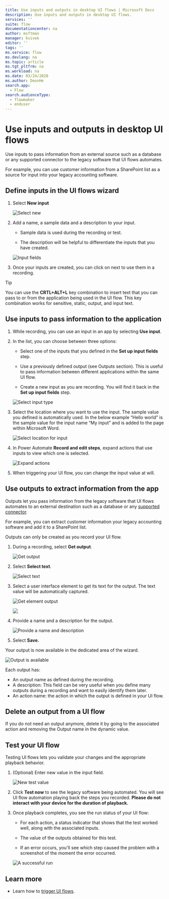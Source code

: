 ```yaml
---
title: Use inputs and outputs in desktop UI flows | Microsoft Docs
description: Use inputs and outputs in desktop UI flows.
services: ''
suite: flow
documentationcenter: na
author: msftman
manager: kvivek
editor: ''
tags: ''
ms.service: flow
ms.devlang: na
ms.topic: article
ms.tgt_pltfrm: na
ms.workload: na
ms.date: 03/24/2020
ms.author: DeonHe
search.app: 
  - Flow
search.audienceType: 
  - flowmaker
  - enduser
---
```


# Use inputs and outputs in desktop UI flows

Use inputs to pass information from an external source such as a database or any supported connector to the legacy software that UI flows automates.

For example, you can use customer information from a SharePoint list as a source for input into your legacy accounting software.

## Define inputs in the UI flows wizard

1. Select **New input**

   ![Select new](../media/inputs-outputs-desktop/select-new.png)

1. Add a name, a sample data and a description to your input.

    - Sample data is used during the recording or test.

    - The description will be helpful to differentiate the inputs that you have created.

   ![Input fields](../media/inputs-outputs-desktop/input-fields.png)

1.  Once your inputs are created, you can click on next to use them in a recording.

>[!TIP]
>You can use the **CRTL+ALT+L** key combination to insert text that you can pass to or from the application being used in the UI flow. This key combination works for sensitive, static, output, and input text. 

## Use inputs to pass information to the application

1. While recording, you can use an input in an app by selecting **Use input**.

1. In the list, you can choose between three options:

    - Select one of the inputs that you defined in the **Set up input fields** step.

    - Use a previously defined output (see Outputs section). This is useful to pass information between different applications within the same UI flow.

    - Create a new input as you are recording. You will find it back in the **Set up input fields** step.

   ![Select input type](../media/inputs-outputs-desktop/select-input-type.png)

1. Select the location where you want to use the input. The sample value you defined is automatically used. In the below example “Hello world” is the sample value for the input name “My input” and is added to the page within Microsoft Word.  
    
    ![Select location for input](../media/inputs-outputs-desktop/select-location-for-input.png)

1. In Power Automate **Record and edit steps**, expand actions that use inputs to view which one is selected.

   ![Expand actions](../media/inputs-outputs-desktop/expand-actions.png)

1. When triggering your UI flow, you can change the input value at will.

## Use outputs to extract information from the app

Outputs let you pass information from the legacy software that UI flows automates to an external destination such as a database or any [supported
connector](https://flow.microsoft.com/connectors/).

For example, you can extract customer information your legacy accounting software and add it to a SharePoint list.

Outputs can only be created as you record your UI flow.

1. During a recording, select **Get output**.

   ![Get output](../media/inputs-outputs-desktop/get-output.png)

1. Select **Select text**.

   ![Select text](../media/inputs-outputs-desktop/select-text.png)

1. Select a user interface element to get its text for the output. The text value will be automatically captured.

   ![Get element output](../media/inputs-outputs-desktop/get-element-output.png)

   ![](../media/inputs-outputs-desktop/af55a0bf39d805b154a783eff3de131b.png)

1. Provide a name and a description for the output.

   ![Provide a name and description](../media/inputs-outputs-desktop/name-description.png)

1. Select **Save.** 

Your output is now available in the dedicated area of the wizard.

   ![Output is available](../media/inputs-outputs-desktop/output-available.png)

Each output has:

-  An output name as defined during the recording.
-  A description: This field can be very useful when you define many outputs during a recording and want to easily identify them later.
-  An action name: the action in which the output is defined in your UI flow.

## Delete an output from a UI flow

If you do not need an output anymore, delete it by going to the associated action and removing the Output name in the dynamic value.

## Test your UI flow

Testing UI flows lets you validate your changes and the appropriate playback behavior.

1. (Optional) Enter new value in the input field. 
    
    ![New test value](../media/inputs-outputs-desktop/new-test-value.png)

1. Click **Test now** to see the legacy software being automated. You will see UI flow automation playing back the steps you recorded. **Please do not interact with your device for the duration of playback.**

1. Once playback completes, you see the run status of your UI flow:

    - For each action, a status indicator that shows that the test worked well, along with the associated inputs.

    - The value of the outputs obtained for this test.

    - If an error occurs, you'll see which step caused the problem with a screenshot of the moment the error occurred.

   ![A successful run](../media/inputs-outputs-desktop/successful-run.png)

## Learn more

- Learn how to [trigger UI flows](run-ui-flow.md).



